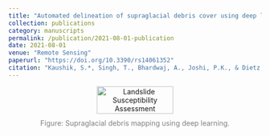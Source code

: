 ```yaml
---
title: "Automated delineation of supraglacial debris cover using deep learning and multisource remote sensing data"
collection: publications
category: manuscripts
permalink: /publication/2021-08-01-publication
date: 2021-08-01
venue: "Remote Sensing"
paperurl: "https://doi.org/10.3390/rs14061352"
citation: "Kaushik, S.*, Singh, T., Bhardwaj, A., Joshi, P.K., & Dietz, A.J. (2021). Automated delineation of supraglacial debris cover using deep learning and multisource remote sensing data. Remote Sensing."
---
```


<figure style="text-align: center; display: flex; flex-direction: column; align-items: center;">
    <img src="../images/RS.png" alt="Landslide Susceptibility Assessment" style="width: 60%; margin-bottom: 10px;">
    <figcaption style="font-size: 14px; color: gray; text-align: center;">
        Figure: Supraglacial debris mapping using deep learning.
    </figcaption>
</figure>
